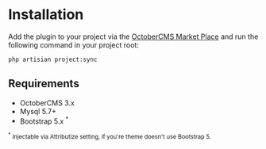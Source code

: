 # Installation

Add the plugin to your project via the [OctoberCMS Market Place](https://octobercms.com/plugins) and run the following command in your project root:

```
php artisian project:sync
```

## Requirements
- OctoberCMS 3.x
- Mysql 5.7+
- Bootstrap 5.x <sup>*</sup>

<small><sup>*</sup> Injectable via Attributize setting, if you're theme doesn't use Bootstrap 5.</small>